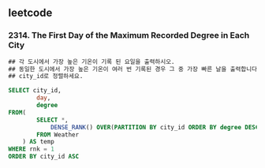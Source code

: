 ## leetcode
### 2314. The First Day of the Maximum Recorded Degree in Each City
```sql
## 각 도시에서 가장 높은 기온이 기록 된 요일을 출력하시오.
## 동일한 도시에서 가장 높은 기온이 여러 번 기록된 경우 그 중 가장 빠른 날을 출력합니다
## city_id로 정렬하세요.

SELECT city_id,
        day,
        degree
FROM(
        SELECT *,
            DENSE_RANK() OVER(PARTITION BY city_id ORDER BY degree DESC, day ASC) AS rnk 
        FROM Weather 
    ) AS temp
WHERE rnk = 1 
ORDER BY city_id ASC 
```
